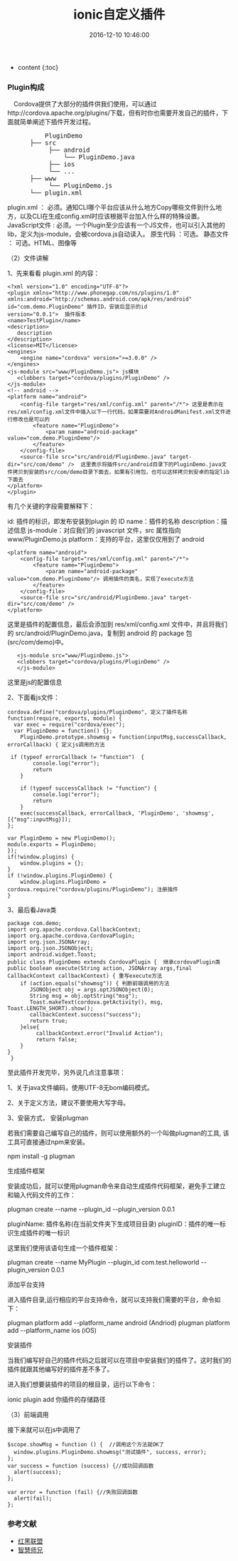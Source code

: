 ﻿---
layout: post
title:  "ionic自定义插件"
date:   2016-12-10 10:46:00
categories: ionic
excerpt: ionic自定义插件
---

* content
{:toc}


### Plugin构成

　Cordova提供了大部分的插件供我们使用，可以通过http://cordova.apache.org/plugins/下载，但有时你也需要开发自己的插件，下面就简单阐述下插件开发过程。
<pre>
          PluginDemo
      ├── src
           ├── android
               └── PluginDemo.java
           ├── ios
           └── ...
      ├── www
           └── PluginDemo.js
      └── plugin.xml
</pre>


plugin.xml ： 必须。通知CLI哪个平台应该从什么地方Copy哪些文件到什么地方，以及CLI在生成config.xml时应该根据平台加入什么样的特殊设置。
JavaScript文件 : 必须。一个Plugin至少应该有一个JS文件，也可以引入其他的lib，定义为js-module，会被cordova.js自动读入。
原生代码 ：可选。
静态文件 ： 可选。HTML、图像等


（2）文件讲解

  1、先来看看 plugin.xml 的内容：

    <?xml version="1.0" encoding="UTF-8"?>
    <plugin xmlns="http://www.phonegap.com/ns/plugins/1.0"
    xmlns:android="http://schemas.android.com/apk/res/android"
    id="com.demo.PluginDemo" 插件ID，安装后显示的id
    version="0.0.1">  插件版本
    <name>TestPlugin</name>
    <description>
       description
    </description>
    <license>MIT</license>
    <engines>
        <engine name="cordova" version=">=3.0.0" />
    </engines>
    <js-module src="www/PluginDemo.js"> js模块
       <clobbers target="cordova/plugins/PluginDemo" />
    </js-module>
    <!-- android -->
    <platform name="android">
        <config-file target="res/xml/config.xml" parent="/*"> 这里是表示在res/xml/config.xml文件中插入以下一行代码，如果需要对AndroidManifest.xml文件进行修改也是可以的
            <feature name="PluginDemo">
                <param name="android-package" value="com.demo.PluginDemo"/>
            </feature>
        </config-file>
        <source-file src="src/android/PluginDemo.java" target-dir="src/com/demo" />  这里表示将插件src/android目录下的PluginDemo.java文件拷贝到安装的src/com/demo目录下面去，如果有引用包，也可以这样拷贝到安卓的指定lib下面去
    </platform>
    </plugin>
  


有几个关键的字段需要解释下：


  id: 插件的标识，即发布安装到plugin 的 ID
  name：插件的名称
  description：描述信息
  js-module：对应我们的 javascript 文件，src 属性指向 www/PluginDemo.js
  platform：支持的平台，这里仅仅用到了 android


    <platform name="android">
        <config-file target="res/xml/config.xml" parent="/*">
            <feature name="PluginDemo">
                <param name="android-package" value="com.demo.PluginDemo"/> 调用插件的类名，实现了execute方法
            </feature>
        </config-file>
        <source-file src="src/android/PluginDemo.java" target-dir="src/com/demo" />
    </platform>


这里是插件的配置信息，最后会添加到 res/xml/config.xml 文件中，并且将我们的 src/android/PluginDemo.java，复制到 android 的 package 包(src/com/demo)中。

       <js-module src="www/PluginDemo.js">
       <clobbers target="cordova/plugins/PluginDemo" />
       </js-module>


这里是js的配置信息

2、下面看js文件：

 
    cordova.define("cordova/plugins/PluginDemo", 定义了插件名称
    function(require, exports, module) {
      var exec = require("cordova/exec");
      var PluginDemo = function() {};
        PluginDemo.prototype.showmsg = function(inputMsg,successCallback,   errorCallback) { 定义js调用的方法
        
     if (typeof errorCallback != "function")  {
            console.log("error");
            return
        }
    
        if (typeof successCallback != "function") {
            console.log("error");
            return
        }
        exec(successCallback, errorCallback, 'PluginDemo', 'showmsg', [{"msg":inputMsg}]);
    };
    
    var PluginDemo = new PluginDemo();
    module.exports = PluginDemo;
    });
    if(!window.plugins) {
        window.plugins = {};
    }
    if (!window.plugins.PluginDemo) {
        window.plugins.PluginDemo = cordova.require("cordova/plugins/PluginDemo"); 注册插件
    }

3、最后看Java类

    package com.demo;
    import org.apache.cordova.CallbackContext;
    import org.apache.cordova.CordovaPlugin;
    import org.json.JSONArray;
    import org.json.JSONObject;
    import android.widget.Toast;
    public class PluginDemo extends CordovaPlugin {  继承cordovaPlugin类
    public boolean execute(String action, JSONArray args,final CallbackContext callbackContext) { 重写execute方法
        if (action.equals("showmsg")) { 判断前端调用的方法
           JSONObject obj = args.optJSONObject(0);
           String msg = obj.optString("msg");
           Toast.makeText(cordova.getActivity(), msg, Toast.LENGTH_SHORT).show();
           callbackContext.success("success");
           return true;
        }else{
             callbackContext.error("Invalid Action");
             return false;
        }
    }
     }

至此插件开发完毕，另外说几点注意事项：

1、关于java文件编码，使用UTF-8无bom编码模式。

2、关于定义方法，建议不要使用大写字母。

3、安装方式，
安装plugman

若我们需要自己编写自己的插件，则可以使用额外的一个叫做plugman的工具, 该工具可直接通过npm来安装。

npm install -g plugman

生成插件框架

安装成功后，就可以使用plugman命令来自动生成插件代码框架，避免手工建立和输入代码文件的工作：

plugman create --name  --plugin_id  --plugin_version 0.0.1

pluginName: 插件名称(在当前文件夹下生成项目目录) pluginID：插件的唯一标识生成插件的唯一标识

这里我们使用该语句生成一个插件框架：

plugman create --name MyPlugin --plugin_id com.test.helloworld --plugin_version 0.0.1

添加平台支持

进入插件目录,运行相应的平台支持命令，就可以支持我们需要的平台，命令如下：

plugman platform add --platform_name android (Andriod)
plugman platform add --platform_name ios    (iOS)

安装插件

当我们编写好自己的插件代码之后就可以在项目中安装我们的插件了。这时我们的插件就跟其他编写好的插件差不多了。


进入我们想要装插件的项目的根目录，运行以下命令：

ionic plugin add 你插件的存储路径

（3）前端调用

接下来就可以在js中调用了

    $scope.showMsg = function () {  //调用这个方法就OK了
      window.plugins.PluginDemo.showmsg("测试插件", success, error);
    };
    var success = function (success) {//成功回调函数
      alert(success);
    };

    var error = function (fail) {//失败回调函数
      alert(fail);
    };





### 参考文献
 * [红黑联盟](http://www.2cto.com/kf/201608/536220.html)
 * [智慧师兄](http://www.ionic.ren/2015/11/26/ionic%E5%AE%9E%E7%94%A8%E5%8A%9F%E8%83%BD%E4%B8%89-%E7%BC%96%E5%86%99cordova%E6%8F%92%E4%BB%B6plugin/)



